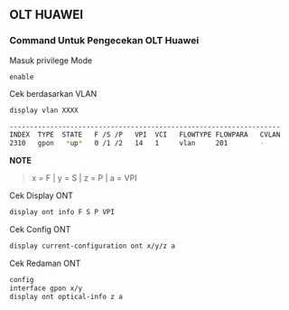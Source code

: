 ## OLT HUAWEI
### Command Untuk Pengecekan OLT Huawei
Masuk privilege Mode
```
enable
```

Cek berdasarkan VLAN
````bash
display vlan XXXX
````
````bash
-------------------------------------------------------------------
INDEX  TYPE  STATE   F /S /P   VPI  VCI   FLOWTYPE FLOWPARA   CVLAN
2310   gpon   *up*   0 /1 /2   14   1     vlan     201        -        >> State UP, ONT UP.
````
**NOTE**
> x = F | y = S | z = P | a = VPI

Cek Display ONT
````bash
display ont info F S P VPI
````

Cek Config ONT
````bash
display current-configuration ont x/y/z a
````

Cek Redaman ONT
````bash
config
interface gpon x/y
display ont optical-info z a
`````